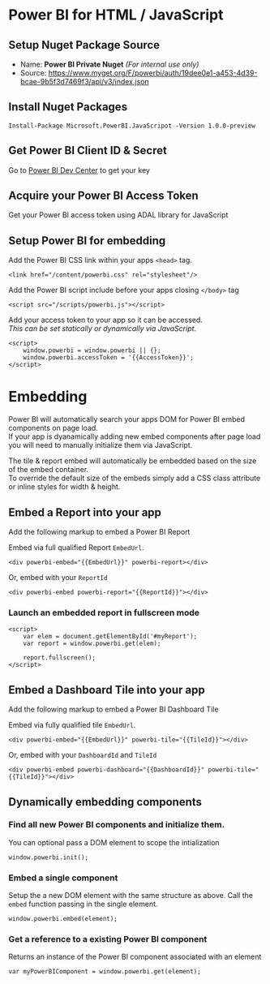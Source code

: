 # Power BI for HTML / JavaScript
## Setup Nuget Package Source

- Name: **Power BI Private Nuget** *(For internal use only)*
- Source: https://www.myget.org/F/powerbi/auth/19dee0e1-a453-4d39-bcae-9b5f3d7469f3/api/v3/index.json

## Install Nuget Packages
`Install-Package Microsoft.PowerBI.JavaScripot -Version 1.0.0-preview`

## Get Power BI Client ID & Secret
Go to [Power BI Dev Center](https://dev.powerbi.com/apps) to get your key

## Acquire your Power BI Access Token
Get your Power BI access token using ADAL library for JavaScript

## Setup Power BI for embedding
Add the Power BI CSS link within your apps `<head>` tag.

`<link href="/content/powerbi.css" rel="stylesheet"/>`

Add the Power BI script include before your apps closing `</body>` tag

`<script src="/scripts/powerbi.js"></script>`

Add your access token to your app so it can be accessed.  
*This can be set statically or dynamically via JavaScript.*

```
<script>
	window.powerbi = window.powerbi || {};
	window.powerbi.accessToken = '{{AccessToken}}';
</script>
```
# Embedding
Power BI will automatically search your apps DOM for Power BI embed components on page load.  
If your app is dyanamically adding new embed components after page load you will need to manually initialize them via JavaScript.

The tile & report embed will automatically be embedded based on the size of the embed container.  
To override the default size of the embeds simply add a CSS class attribute or inline styles for width & height.

## Embed a Report into your app
Add the following markup to embed a Power BI Report

Embed via full qualified Report `EmbedUrl`.

`<div powerbi-embed="{{EmbedUrl}}" powerbi-report></div>`

Or, embed with your `ReportId`

`<div powerbi-embed powerbi-report="{{ReportId}}"></div>`

### Launch an embedded report in fullscreen mode
```
<script>
	var elem = document.getElementById('#myReport');
	var report = window.powerbi.get(elem);
	
	report.fullscreen();
</script>
```

## Embed a Dashboard Tile into your app
Add the following markup to embed a Power BI Dashboard Tile

Embed via fully qualified tile `EmbedUrl`.

`<div powerbi-embed="{{EmbedUrl}}" powerbi-tile="{{TileId}}"></div>`

Or, embed with your `DashboardId` and `TileId`

`<div powerbi-embed powerbi-dashboard="{{DashboardId}}" powerbi-tile="{{TileId}}"></div>`

## Dynamically embedding components
### Find all new Power BI components and initialize them.
You can optional pass a DOM element to scope the intialization

`window.powerbi.init();`

### Embed a single component
Setup the a new DOM element with the same structure as above.
Call the `embed` function passing in the single element.

`window.powerbi.embed(element);`

### Get a reference to a existing Power BI component
Returns an instance of the Power BI component associated with an element

`var myPowerBIComponent = window.powerbi.get(element);`
